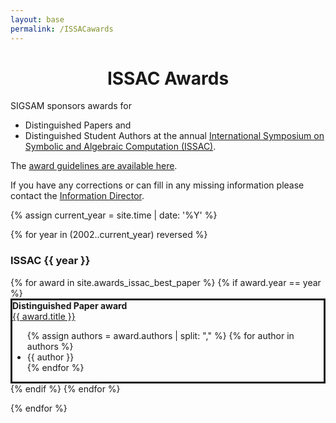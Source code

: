 ```yaml
---
layout: base
permalink: /ISSACawards
---
```

<center>
  <h1> 
   ISSAC Awards
  </h1>
</center>
 
 SIGSAM sponsors awards for
- Distinguished Papers and 
- Distinguished Student Authors 
at the annual [International Symposium on Symbolic and Algebraic Computation (ISSAC)](https://www.issac-conference.org/).

The [award guidelines are available here]({{site.baseurl}}/{{item.url}}ISSACawards/guidelines).

If you have any corrections or can fill in any missing information please contact the [Information Director](mailto:Infodir_SIGSAM@acm.org).

{% assign current_year =   site.time | date: '%Y'   %}


 


{% for year in (2002..current_year) reversed %}
<h3>ISSAC {{ year }}</h3>
{% for award in site.awards_issac_best_paper %}
{% if award.year == year %}
<div class="col-md-12" style="border:solid">
<b>Distinguished Paper award</b>
<br>
<a href="{{ award.doi }}">{{ award.title }}</a>
<br>
<ul>
{% assign authors = award.authors | split: "," %}
{% for author in authors %}
 <li>{{ author }}</li>
{% endfor %}
</ul>
</div>
 {% endif %}
{% endfor %}
  

{% endfor %}
 



